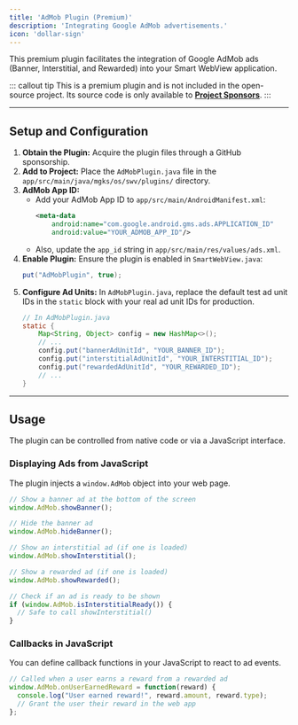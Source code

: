```yaml
---
title: 'AdMob Plugin (Premium)'
description: 'Integrating Google AdMob advertisements.'
icon: 'dollar-sign'
---
```


This premium plugin facilitates the integration of Google AdMob ads (Banner, Interstitial, and Rewarded) into your Smart WebView application.

::: callout tip
This is a premium plugin and is not included in the open-source project. Its source code is only available to **[Project Sponsors](https://github.com/sponsors/mgks/sponsorships?sponsor=mgks&tier_id=468838)**.
:::

---

## Setup and Configuration

1.  **Obtain the Plugin:** Acquire the plugin files through a GitHub sponsorship.
2.  **Add to Project:** Place the `AdMobPlugin.java` file in the `app/src/main/java/mgks/os/swv/plugins/` directory.
3.  **AdMob App ID:**
    *   Add your AdMob App ID to `app/src/main/AndroidManifest.xml`:
        ```xml
        <meta-data
            android:name="com.google.android.gms.ads.APPLICATION_ID"
            android:value="YOUR_ADMOB_APP_ID"/>
        ```
    *   Also, update the `app_id` string in `app/src/main/res/values/ads.xml`.
4.  **Enable Plugin:** Ensure the plugin is enabled in `SmartWebView.java`:
    ```java
    put("AdMobPlugin", true);
    ```
5.  **Configure Ad Units:** In `AdMobPlugin.java`, replace the default test ad unit IDs in the `static` block with your real ad unit IDs for production.
    ```java
    // In AdMobPlugin.java
    static {
        Map<String, Object> config = new HashMap<>();
        // ...
        config.put("bannerAdUnitId", "YOUR_BANNER_ID");
        config.put("interstitialAdUnitId", "YOUR_INTERSTITIAL_ID");
        config.put("rewardedAdUnitId", "YOUR_REWARDED_ID");
        // ...
    }
    ```

---
## Usage

The plugin can be controlled from native code or via a JavaScript interface.

### Displaying Ads from JavaScript

The plugin injects a `window.AdMob` object into your web page.

```javascript
// Show a banner ad at the bottom of the screen
window.AdMob.showBanner();

// Hide the banner ad
window.AdMob.hideBanner();

// Show an interstitial ad (if one is loaded)
window.AdMob.showInterstitial();

// Show a rewarded ad (if one is loaded)
window.AdMob.showRewarded();

// Check if an ad is ready to be shown
if (window.AdMob.isInterstitialReady()) {
  // Safe to call showInterstitial()
}
```

### Callbacks in JavaScript

You can define callback functions in your JavaScript to react to ad events.

```javascript
// Called when a user earns a reward from a rewarded ad
window.AdMob.onUserEarnedReward = function(reward) {
  console.log("User earned reward!", reward.amount, reward.type);
  // Grant the user their reward in the web app
};